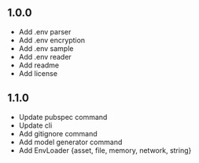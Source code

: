 ## 1.0.0
* Add .env parser
* Add .env encryption
* Add .env sample
* Add .env reader
* Add readme
* Add license

## 1.1.0
* Update pubspec command
* Update cli
* Add gitignore command
* Add model generator command
* Add EnvLoader {asset, file, memory, network, string}